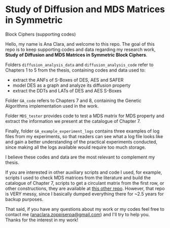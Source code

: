 # Study of Diffusion and MDS Matrices in Symmetric
Block Ciphers (supporting codes)

Hello, my name is Ana Clara, and welcome to this repo. The goal of this repo is to keep supporting codes and data regarding my research work, **Study of Diffusion and MDS Matrices in Symmetric Block Ciphers**. 

Folders `diffusion_analysis_data` and `diffusion_analysis_code` refer to Chapters 1 to 5 from the thesis, containing codes and data used to:
- extract the ANFs of S-Boxes of DES, AES and SAFER
- model DES as a graph and analyze its diffusion property
- extract the DDTs and LATs of DES and AES S-Boxes

Folder `GA_code` refers to Chapters 7 and 8, containing the Genetic Algorithms implementation used in the work.

Folder `MDS_tester` provides code to test a MDS matrix for MDS property and extract the information we present at the catalogue of Chapter 7.

Finally, folder `GA_example_experiment_logs` contains three examples of log files from my experiments, so that readers can see what a log file looks like and gain a better understanding of the practical experiments conducted, since making all the logs available would require too much storage.

I believe these codes and data are the most relevant to complement my thesis.

If you are interested in other auxiliary scripts and code I used, for example, scripts I used to check MDS matrices from the literature and build the catalogue of Chapter 7, scripts to get a circulant matrix from the first row, or other constructions, they are available at [this other repo](https://github.com/AnaClaraZoppiSerpa/Research). However, that repo is VERY messy, since I basically dumped everything there for ~2.5 years for backup purposes.

That said, if you have any questions about my work or my codes feel free to contact me (anaclara.zoppiserpa@gmail.com) and I'll try to help you. Thanks for the interest in my work!
